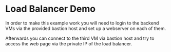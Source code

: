# Load Balancer Demo

In order to make this example work you will need to login to the backend VMs via the provided bastion host and set up a webserver on each of them.

Afterwards you can connect to the third VM via bastion host and try to access the web page via the private IP of the load balancer.